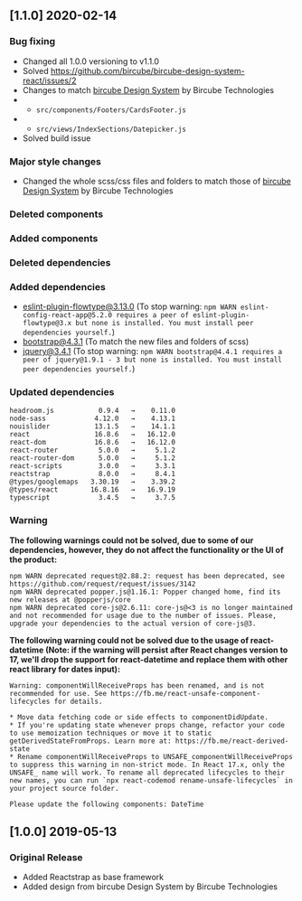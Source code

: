 ## [1.1.0] 2020-02-14
### Bug fixing
- Changed all 1.0.0 versioning to v1.1.0
- Solved https://github.com/bircube/bircube-design-system-react/issues/2
- Changes to match [bircube Design System](https://www.bircube.com/product/bircube-design-system?ref=adsr-changelog) by Bircube Technologies
- -  `src/components/Footers/CardsFooter.js`
- - `src/views/IndexSections/Datepicker.js`
- Solved build issue
### Major style changes
- Changed the whole scss/css files and folders to match those of [bircube Design System](https://www.bircube.com/product/bircube-design-system?ref=adsr-changelog) by Bircube Technologies
### Deleted components
### Added components
### Deleted dependencies
### Added dependencies
+ eslint-plugin-flowtype@3.13.0 (To stop warning: `npm WARN eslint-config-react-app@5.2.0 requires a peer of eslint-plugin-flowtype@3.x but none is installed. You must install peer dependencies yourself.`)
+ bootstrap@4.3.1 (To match the new files and folders of scss)
+ jquery@3.4.1 (To stop warning: `npm WARN bootstrap@4.4.1 requires a peer of jquery@1.9.1 - 3 but none is installed. You must install peer dependencies yourself.`)
### Updated dependencies
```
headroom.js           0.9.4   →    0.11.0
node-sass            4.12.0   →    4.13.1
nouislider           13.1.5   →    14.1.1
react                16.8.6   →   16.12.0
react-dom            16.8.6   →   16.12.0
react-router          5.0.0   →     5.1.2
react-router-dom      5.0.0   →     5.1.2
react-scripts         3.0.0   →     3.3.1
reactstrap            8.0.0   →     8.4.1
@types/googlemaps   3.30.19   →    3.39.2
@types/react        16.8.16   →   16.9.19
typescript            3.4.5   →     3.7.5
```
### Warning
**The following warnings could not be solved, due to some of our dependencies, however, they do not affect the functionality or the UI of the product:**
```
npm WARN deprecated request@2.88.2: request has been deprecated, see https://github.com/request/request/issues/3142
npm WARN deprecated popper.js@1.16.1: Popper changed home, find its new releases at @popperjs/core
npm WARN deprecated core-js@2.6.11: core-js@<3 is no longer maintained and not recommended for usage due to the number of issues. Please, upgrade your dependencies to the actual version of core-js@3.
```
**The following warning could not be solved due to the usage of react-datetime (Note: if the warning will persist after React changes version to 17, we'll drop the support for react-datetime and replace them with other react library for dates input):**
```
Warning: componentWillReceiveProps has been renamed, and is not recommended for use. See https://fb.me/react-unsafe-component-lifecycles for details.

* Move data fetching code or side effects to componentDidUpdate.
* If you're updating state whenever props change, refactor your code to use memoization techniques or move it to static getDerivedStateFromProps. Learn more at: https://fb.me/react-derived-state
* Rename componentWillReceiveProps to UNSAFE_componentWillReceiveProps to suppress this warning in non-strict mode. In React 17.x, only the UNSAFE_ name will work. To rename all deprecated lifecycles to their new names, you can run `npx react-codemod rename-unsafe-lifecycles` in your project source folder.

Please update the following components: DateTime
```

## [1.0.0] 2019-05-13
### Original Release
- Added Reactstrap as base framework
- Added design from bircube Design System by Bircube Technologies

